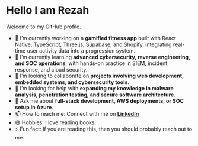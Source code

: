 # Hello I am Rezah
Welcome to my GitHub profile.  

- 🔭 I’m currently working on a **gamified fitness app** built with React Native, TypeScript, Three.js, Supabase, and Shopify, integrating real-time user activity data into a progression system.
- 🌱 I’m currently learning **advanced cybersecurity, reverse engineering, and SOC operations**, with hands-on practice in SIEM, incident response, and cloud security.
- 👯 I’m looking to collaborate on **projects involving web development, embedded systems, and cybersecurity tools**.
- 🤔 I’m looking for help with **expanding my knowledge in malware analysis, penetration testing, and secure software architecture**.
- 💬 Ask me about **full-stack development, AWS deployments, or SOC setup in Azure**.
- 📫 How to reach me: Connect with me on **[LinkedIn](https://www.linkedin.com/in/rezah-maharoof-617793250/)**
- 😄 Hobbies: I love reading books.
- ⚡ Fun fact: If you are reading this, then you should probably reach out to me.